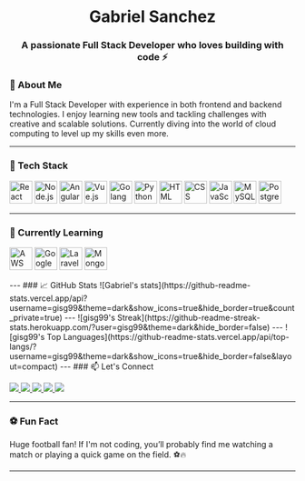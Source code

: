 <h1 align="center">Gabriel Sanchez</h1>
<h3 align="center">A passionate Full Stack Developer who loves building with code ⚡</h3>

### 🧠 About Me

I'm a Full Stack Developer with experience in both frontend and backend technologies. I enjoy learning new tools and tackling challenges with creative and scalable solutions. Currently diving into the world of cloud computing to level up my skills even more.

---

### 🚀 Tech Stack

<p align="left">
  <img src="https://cdn.jsdelivr.net/gh/devicons/devicon/icons/react/react-original.svg" alt="React" width="40" height="40"/>
  <img src="https://cdn.jsdelivr.net/gh/devicons/devicon/icons/nodejs/nodejs-original.svg" alt="Node.js" width="40" height="40"/>
  <img src="https://cdn.jsdelivr.net/gh/devicons/devicon/icons/angularjs/angularjs-original.svg" alt="Angular" width="40" height="40"/>
  <img src="https://cdn.jsdelivr.net/gh/devicons/devicon/icons/vuejs/vuejs-original.svg" alt="Vue.js" width="40" height="40"/>
  <img src="https://cdn.jsdelivr.net/gh/devicons/devicon/icons/go/go-original.svg" alt="Golang" width="40" height="40"/>
  <img src="https://cdn.jsdelivr.net/gh/devicons/devicon/icons/python/python-original.svg" alt="Python" width="40" height="40"/>
  <img src="https://cdn.jsdelivr.net/gh/devicons/devicon/icons/html5/html5-original.svg" alt="HTML" width="40" height="40"/>
  <img src="https://cdn.jsdelivr.net/gh/devicons/devicon/icons/css3/css3-original.svg" alt="CSS" width="40" height="40"/>
  <img src="https://cdn.jsdelivr.net/gh/devicons/devicon/icons/javascript/javascript-original.svg" alt="JavaScript" width="40" height="40"/>
  <img src="https://cdn.jsdelivr.net/gh/devicons/devicon/icons/mysql/mysql-original.svg" alt="MySQL" width="40" height="40"/>
  <img src="https://cdn.jsdelivr.net/gh/devicons/devicon/icons/postgresql/postgresql-original.svg" alt="Postgres" width="40" height="40"/>
</p>

---

### 🌱 Currently Learning

<p align="left">
  <img src="https://img.icons8.com/color/48/000000/amazon-web-services.png" alt="AWS" width="40" height="40"/>
  <img src="https://img.icons8.com/color/48/000000/google-cloud.png" alt="Google Cloud" width="40" height="40"/>
  <img src="https://img.icons8.com/ios-filled/50/fa314a/laravel.png" alt="Laravel" width="40" height="40"/>
  <img src="https://cdn.jsdelivr.net/gh/devicons/devicon/icons/mongodb/mongodb-original.svg" alt="MongoDB" width="40" height="40"/>
</p>
---
### 📈 GitHub Stats
![Gabriel's stats](https://github-readme-stats.vercel.app/api?username=gisg99&theme=dark&show_icons=true&hide_border=true&count_private=true)
---
![gisg99's Streak](https://github-readme-streak-stats.herokuapp.com/?user=gisg99&theme=dark&hide_border=false)
---
![gisg99's Top Languages](https://github-readme-stats.vercel.app/api/top-langs/?username=gisg99&theme=dark&show_icons=true&hide_border=false&layout=compact)
---
### 📫 Let's Connect

<p align="left">
  <a href="https://instagram.com/gabriel__sanchez99" target="_blank">
    <img src="https://img.shields.io/badge/Instagram-E4405F?style=for-the-badge&logo=instagram&logoColor=white" />
  </a>
  <a href="https://www.linkedin.com/in/gisg99" target="_blank">
    <img src="https://img.shields.io/badge/LinkedIn-0A66C2?style=for-the-badge&logo=linkedin&logoColor=white" />
  </a>
  <a href="https://facebook.com/gisg.pumas" target="_blank">
    <img src="https://img.shields.io/badge/Facebook-1877F2?style=for-the-badge&logo=facebook&logoColor=white" />
  </a>
  <a href="https://www.tiktok.com/@gabriel__sanchez99" target="_blank">
    <img src="https://img.shields.io/badge/TikTok-010101?style=for-the-badge&logo=tiktok&logoColor=white" />
  </a>
  <a href="https://discord.com/users/gabo3973" target="_blank">
    <img src="https://img.shields.io/badge/Discord-5865F2?style=for-the-badge&logo=discord&logoColor=white" />
  </a>
</p>

---

### ⚽ Fun Fact

Huge football fan! If I'm not coding, you’ll probably find me watching a match or playing a quick game on the field. ⚽🔥

---
